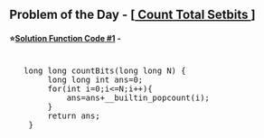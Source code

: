 ## Problem of the Day - [<a href="https://practice.geeksforgeeks.org/problems/1132bd8ee92072cd31441858402641d6800fa6b3/1"> Count Total Setbits </a>]


#### ⭐<ins>Solution Function Code #1</ins> -
<pre>

   long long countBits(long long N) {
        long long int ans=0;
        for(int i=0;i<=N;i++){
            ans=ans+__builtin_popcount(i);
        }
        return ans;
    }
</pre>
